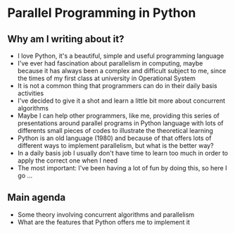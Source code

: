 # Parallel Programming in Python

## Why am I writing about it?
- I love Python, it's a beautiful, simple and useful programming language
- I've ever had fascination about parallelism in computing, maybe because it has always been a complex and difficult subject to me, since the times of my first class at university in Operational System
- It is not a common thing that programmers can do in their daily basis activities
- I've decided to give it a shot and learn a little bit more about concurrent algorithms
- Maybe I can help other programmers, like me, providing this series of presentations around parallel programs in Python language with lots of differents small pieces of codes to illustrate the theoretical learning
- Python is an old language (1980) and because of that offers lots of different ways to implement parallelism, but what is the better way?
- In a daily basis job I usually don't have time to learn too much in order to apply the correct one when I need
- The most important: I've been having a lot of fun by doing this, so here I go ...

## Main agenda
- Some theory involving concurrent algorithms and parallelism
- What are the features that Python offers me to implement it
